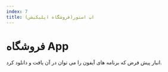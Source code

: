 ```yaml
---
index: 7
title: اپ استور(فروشگاه اپلیکیشن)
---
```

# فروشگاه App

انبار پیش فرض که برنامه های آیفون را می توان در آن یافت و دانلود کرد.